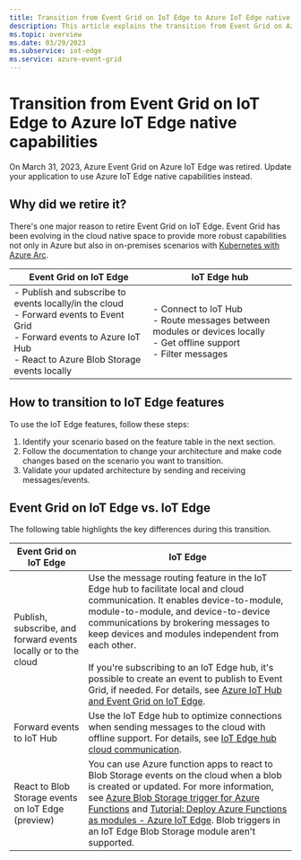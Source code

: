 ```yaml
---
title: Transition from Event Grid on IoT Edge to Azure IoT Edge native capabilities.
description: This article explains the transition from Event Grid on Azure IoT Edge to Azure IoT Edge hub module in Azure IoT Edge runtime.
ms.topic: overview
ms.date: 03/29/2023
ms.subservice: iot-edge
ms.service: azure-event-grid
---
```


# Transition from Event Grid on IoT Edge to Azure IoT Edge native capabilities

On March 31, 2023, Azure Event Grid on Azure IoT Edge was retired. Update your application to use Azure IoT Edge native capabilities instead.

## Why did we retire it?

There's one major reason to retire Event Grid on IoT Edge. Event Grid has been evolving in the cloud native space to provide more robust capabilities not only in Azure but also in on-premises scenarios with [Kubernetes with Azure Arc](./kubernetes/overview.md).

| Event Grid on IoT Edge | IoT Edge hub |
| ---------------------------- | ----------------------------- | 
| - Publish and subscribe to events locally/in the cloud<br/>- Forward events to Event Grid<br/>- Forward events to Azure IoT Hub<br/>- React to Azure Blob Storage events locally | - Connect to IoT Hub<br/>- Route messages between modules or devices locally<br/>- Get offline support<br/>- Filter messages | 

## How to transition to IoT Edge features

To use the IoT Edge features, follow these steps:

1. Identify your scenario based on the feature table in the next section.
2. Follow the documentation to change your architecture and make code changes based on the scenario you want to transition.
3. Validate your updated architecture by sending and receiving messages/events.

## Event Grid on IoT Edge vs. IoT Edge

The following table highlights the key differences during this transition.

| Event Grid on IoT Edge | IoT Edge |
| --- | ----------- |
| Publish, subscribe, and forward events locally or to the cloud | Use the message routing feature in the IoT Edge hub to facilitate local and cloud communication. It enables device-to-module, module-to-module, and device-to-device communications by brokering messages to keep devices and modules independent from each other. </br> </br> If you're subscribing to an IoT Edge hub, it's possible to create an event to publish to Event Grid, if needed. For details, see [Azure IoT Hub and Event Grid on IoT Edge](../iot-hub/iot-hub-event-grid.md). |
| Forward events to IoT Hub | Use the IoT Edge hub to optimize connections when sending messages to the cloud with offline support. For details, see [IoT Edge hub cloud communication](../iot-edge/iot-edge-runtime.md#using-routing). |
| React to Blob Storage events on IoT Edge (preview) | You can use Azure function apps to react to Blob Storage events on the cloud when a blob is created or updated. For more information, see [Azure Blob Storage trigger for Azure Functions](../azure-functions/functions-bindings-storage-blob-trigger.md) and [Tutorial: Deploy Azure Functions as modules - Azure IoT Edge](../iot-edge/tutorial-deploy-function.md). Blob triggers in an IoT Edge Blob Storage module aren't supported. |
